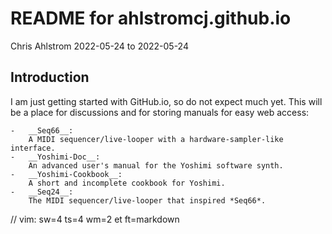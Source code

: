 # README for ahlstromcj.github.io

Chris Ahlstrom
2022-05-24 to 2022-05-24

## Introduction

I am just getting started with GitHub.io, so do not expect much yet.
This will be a place for discussions and for storing manuals for easy
web access:

    -   __Seq66__:
        A MIDI sequencer/live-looper with a hardware-sampler-like interface.
    -   __Yoshimi-Doc__:
        An advanced user's manual for the Yoshimi software synth.
    -   __Yoshimi-Cookbook__:
        A short and incomplete cookbook for Yoshimi.
    -   __Seq24__:
        The MIDI sequencer/live-looper that inspired *Seq66*.

<!--
## Welcome to GitHub Pages

You can use the [editor on GitHub](https://github.com/ahlstromcj/ahlstromcj.github.io/edit/main/README.md) to maintain and preview the content for your website in Markdown files.

Whenever you commit to this repository, GitHub Pages will run [Jekyll](https://jekyllrb.com/) to rebuild the pages in your site, from the content in your Markdown files.

### Markdown

Markdown is a lightweight and easy-to-use syntax for styling your writing. It includes conventionjjjs for

```markdown
Syntax highlighted code block

# Header 1
## Header 2
### Header 3

- Bulleted
- List

1. Numbered
2. List

**Bold** and _Italic_ and `Code` text

[Link](url) and ![Image](src)
```

For more details see [Basic writing and formatting syntax](https://docs.github.com/en/github/writing-on-github/getting-started-with-writing-and-formatting-on-github/basic-writing-and-formatting-syntax).

### Jekyll Themes

Your Pages site will use the layout and styles from the Jekyll theme you have selected in your [repository settings](https://github.com/ahlstromcj/ahlstromcj.github.io/settings/pages). The name of this theme is saved in the Jekyll `_config.yml` configuration file.

### Support or Contact

Having trouble with Pages? Check out our [documentation](https://docs.github.com/categories/github-pages-basics/) or [contact support](https://support.github.com/contact) and we’ll help you sort it out.
-->

// vim: sw=4 ts=4 wm=2 et ft=markdown
